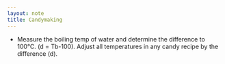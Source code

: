 ```yaml
---
layout: note
title: Candymaking
---
```


* Measure the boiling temp of water and determine the difference to 100℃. (d = Tb-100). Adjust all temperatures in any candy recipe by the difference (d).
